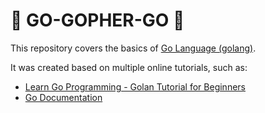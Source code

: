 # :penguin: GO-GOPHER-GO :penguin:

This repository covers the basics of [Go Language (golang)](https://go.dev).

It was created based on multiple online tutorials, such as:

- [Learn Go Programming - Golan Tutorial for Beginners](https://youtu.be/YS4e4q9oBaU)
- [Go Documentation](https://go.dev/doc/)
